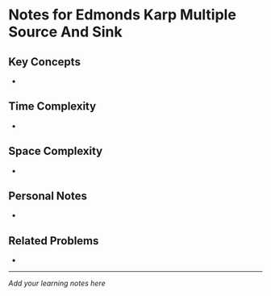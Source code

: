 # Notes for Edmonds Karp Multiple Source And Sink

## Key Concepts

- 

## Time Complexity

- 

## Space Complexity

- 

## Personal Notes

- 

## Related Problems

- 

---

*Add your learning notes here*
